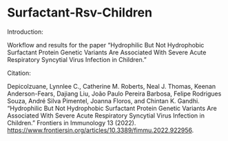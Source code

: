 # Surfactant-Rsv-Children

Introduction:

Workflow and results for the paper “Hydrophilic But Not Hydrophobic Surfactant Protein Genetic Variants Are Associated With Severe Acute Respiratory Syncytial Virus Infection in Children.”

Citation:

Depicolzuane, Lynnlee C., Catherine M. Roberts, Neal J. Thomas, Keenan Anderson-Fears, Dajiang Liu, João Paulo Pereira Barbosa, Felipe Rodrigues Souza, André Silva Pimentel, Joanna Floros, and Chintan K. Gandhi. “Hydrophilic But Not Hydrophobic Surfactant Protein Genetic Variants Are Associated With Severe Acute Respiratory Syncytial Virus Infection in Children.” Frontiers in Immunology 13 (2022). https://www.frontiersin.org/articles/10.3389/fimmu.2022.922956.
